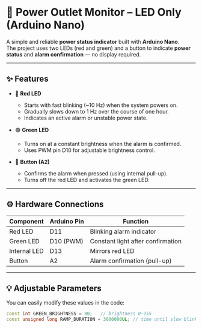 # 🔌 Power Outlet Monitor – LED Only (Arduino Nano)

A simple and reliable **power status indicator** built with **Arduino Nano**.  
The project uses two LEDs (red and green) and a button to indicate **power status** and **alarm confirmation** — no display required.

---

## ✨ Features

- 🔴 **Red LED**
  - Starts with fast blinking (~10 Hz) when the system powers on.  
  - Gradually slows down to 1 Hz over the course of one hour.  
  - Indicates an active alarm or unstable power state.

- 🟢 **Green LED**
  - Turns on at a constant brightness when the alarm is confirmed.  
  - Uses PWM pin D10 for adjustable brightness control.

- 🔘 **Button (A2)**
  - Confirms the alarm when pressed (using internal pull-up).  
  - Turns off the red LED and activates the green LED.

---

## ⚙️ Hardware Connections

| Component | Arduino Pin | Function |
|------------|--------------|-----------|
| Red LED    | D11          | Blinking alarm indicator |
| Green LED  | D10 (PWM)    | Constant light after confirmation |
| Internal LED | D13        | Mirrors red LED |
| Button     | A2           | Alarm confirmation (pull-up) |

---

## 💡 Adjustable Parameters

You can easily modify these values in the code:

```cpp
const int GREEN_BRIGHTNESS = 80;   // brightness 0–255
const unsigned long RAMP_DURATION = 3600000UL; // time until slow blink (1 hour)